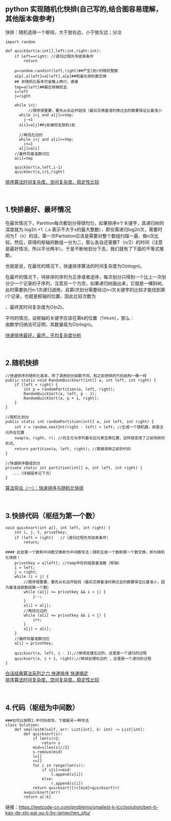## python 实现随机化快排(自己写的,结合图容易理解，其他版本做参考)
快排：随机选择一个枢纽，大于放右边，小于放左边；分治
```
import random

def quickSort(a:int[],left:int,right:int):
    if left==right: //递归过程先写结束条件
	    return

    p=random.randint(left,right)##产生l到r的随机整数
    a[p],a[left]=a[left],a[p]##和最左侧的数交换
    ## 非随机化版本可省略上两行，直接
    tmp=a[left]##最左侧被挖去
    i=left
    j=right

    while i<j:
          //顺序很重要，要先从右边开始找（最后交换基准时换过去的数要保证比基准小
	  while i<j and a[j]>=tmp:
		j-=1
	  a[i]=a[j]##j处被挖去放到i处
	  
	  //再找左边的
	  while i<j and a[i]<=tmp:
		i+=1
	  a[j]=a[i]
    //最终将基准数归位
    a[i]=tmp

    quickSort(a,left,i-1)
    quickSort(a,i+1,right)
```

[排序算法时间复杂度、空间复杂度、稳定性比较](https://blog.csdn.net/pange1991/article/details/85460755)

&nbsp;
## 1.快排最好、最坏情况
在最优情况下，Partition每次都划分得很均匀，如果排序n个关键字，其递归树的深度就为.log2n.+1（.x.表示不大于x的最大整数），即仅需递归log2n次，需要时间为T（n）的话，第一次Partiation应该是需要对整个数组扫描一遍，做n次比较。然后，获得的枢轴将数组一分为二，那么各自还需要T（n/2）的时间（注意是最好情况，所以平分两半）。于是不断地划分下去，我们就有了下面的不等式推断。

也就是说，在最优的情况下，快速排序算法的时间复杂度为O(nlogn)。

在最坏的情况下，待排序的序列为正序或者逆序，每次划分只得到一个比上一次划分少一个记录的子序列，注意另一个为空。如果递归树画出来，它就是一棵斜树。此时需要执行n‐1次递归调用，且第i次划分需要经过n‐i次关键字的比较才能找到第i个记录，也就是枢轴的位置，因此比较次数为

，最终其时间复杂度为O(n2)。

平均的情况，设枢轴的关键字应该在第k的位置（1≤k≤n），那么：   
由数学归纳法可证明，其数量级为O(nlogn)。

[快速排序最好，最坏，平均复杂度分析](https://blog.csdn.net/weshjiness/article/details/8660583)

&nbsp;
## 2.随机快排
```
//快速排序的随机化版本，除了调用划分函数不同，和之前快排的代码结构一模一样
public static void RandomQuickSort(int[] a, int left, int right) {
    if (left < right) {
        int p = randomPartition(a, left, right);
        RandomQuickSort(a, left, p - 1);
        RandomQuickSort(a, p + 1, right);
    }
}

//随机化划分
public static int randomPartition(int[] a, int left, int right) {
    int r = random.nextInt(right - left) + left; //生成一个随机数，即是主元所在位置
    swap(a, right, r); //将主元与序列最右边元素互换位置，这样就变成了之前快排的形式。
    return partition(a, left, right); //直接调用之前的代码
}

//快速排序数组划分
private static int partition(int[] a, int left, int right) {
   ...（详细版本见下方）
}
```
[算法导论（一）：快速排序与随机化快排](https://blog.csdn.net/haelang/article/details/44496387)

&nbsp;
## 3.快排代码（枢纽为第一个数）
```
void quicksort(int a[], int left, int right) {
    int i, j, t, privotkey;
    if (left > right)   //（递归过程先写结束条件）
        return;

#### 此处第一个数和中间数交换即为中间数写法；随机生成一个数和第一个数交换，即为随机化快排！
    privotkey = a[left]; //temp中存的就是基准数（枢轴）
    i = left;
    j = right;
    while (i < j) {
        //顺序很重要，要先从右边开始找（最后交换基准时换过去的数要保证比基准小，因为基准选取数组第一个数）
        while (a[j] >= privotkey && i < j) {
            j--;
        }
        a[i] = a[j];
        //再找左边的
        while (a[i] <= privotkey && i < j) {
            i++;
        }
        a[j] = a[i];
    }
    //最终将基准数归位
    a[i] = privotkey;
 
    quicksort(a, left, i - 1);//继续处理左边的，这里是一个递归的过程
    quicksort(a, i + 1, right);//继续处理右边的 ，这里是一个递归的过程
}
```
[白话经典算法系列之六 快速排序 快速搞定](https://blog.csdn.net/MoreWindows/article/details/6684558)   
[排序算法时间复杂度、空间复杂度、稳定性比较](https://blog.csdn.net/pange1991/article/details/85460755)

&nbsp;
## 4.代码（枢纽为中间数）
```
###也可以按照1.中代码改写，下面是另一种写法
class Solution:
    def smallestK(self, arr: List[int], k: int) -> List[int]:
        def quicksort(s):
            if len(s)<2:
                return s
            mid=s[len(s)//2]
            s.remove(mid)
            l=[]
            r=[]
            for i in range(len(s)):
                if s[i]<=mid:
                    l.append(s[i])
                else:
                    r.append(s[i])
            return quicksort(l)+[mid]+quicksort(r)
        a=quicksort(arr)
        return a[:k]
```
链接：https://leetcode-cn.com/problems/smallest-k-lcci/solution/ben-ti-kao-de-shi-pai-xu-ti-by-jamiechen_sjtu/

&nbsp;
